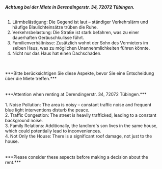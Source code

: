 ***Achtung bei der Miete in Derendingerstr. 34, 72072 Tübingen.***
<br>
<br>
1. Lärmbelästigung: Die Gegend ist laut – ständiger Verkehrslärm und häufige Blaulichteinsätze trüben die Ruhe.<br>
2. Verkehrsbelastung: Die Straße ist stark befahren, was zu einer dauerhaften Geräuschkulisse führt.<br>
3. Familienverhältnisse: Zusätzlich wohnt der Sohn des Vermieters im selben Haus, was zu möglichen Unannehmlichkeiten führen könnte.<br>
4. Nicht nur das Haus hat einen Dachschaden.<br>
<br>
<br>
***Bitte berücksichtigen Sie diese Aspekte, bevor Sie eine Entscheidung über die Miete treffen.***
<br>
<br>
<br>
***Attention when renting at Derendingerstr. 34, 72072 Tübingen.*** 
<br>
<br>
1. Noise Pollution: The area is noisy – constant traffic noise and frequent blue light interventions disturb the peace.<br>
2. Traffic Congestion: The street is heavily trafficked, leading to a constant background noise.<br>
3. Family Relations: Additionally, the landlord's son lives in the same house, which could potentially lead to inconveniences.<br>
4. Not Only the House: There is a significant roof damage, not just to the house.<br>
<br>
<br>
***Please consider these aspects before making a decision about the rent.***
